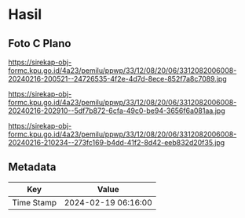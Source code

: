 # Hasil

## Foto C Plano

https://sirekap-obj-formc.kpu.go.id/4a23/pemilu/ppwp/33/12/08/20/06/3312082006008-20240216-200521--24726535-4f2e-4d7d-8ece-852f7a8c7089.jpg

https://sirekap-obj-formc.kpu.go.id/4a23/pemilu/ppwp/33/12/08/20/06/3312082006008-20240216-202910--5df7b872-6cfa-49c0-be94-3656f6a081aa.jpg

https://sirekap-obj-formc.kpu.go.id/4a23/pemilu/ppwp/33/12/08/20/06/3312082006008-20240216-210234--273fc169-b4dd-41f2-8d42-eeb832d20f35.jpg


## Metadata

| Key        | Value               |
| ---------- | ------------------- |
| Time Stamp | 2024-02-19 06:16:00 |



